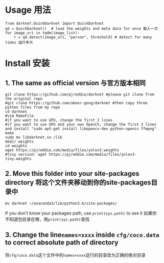 # Usage 用法
```
from darknet.QuickDarknet import QuickDarknet
qd = QuickDarknet()  # load the weights and meta data for once 载入一次
for image_uri in tqdm(image_list):
    r = qd.detect(image_uri, "person", threshold) # detect for many times 运行多次
```

# Install 安装
## 1. The same as official version 与官方版本相同
```
git clone https://github.com/pjreddie/darknet #please git clone from the original repo
#git clone https://github.com/abner-gong/darknet #then copy three python files from my repo
cd darknet
#vim MakeFile 
#if you want to use GPU, change the first 2 lines
#if you want to use GPU and your own OpenCV, change the first 3 lines and install "sudo apt-get install libopencv-dev python-opencv ffmpeg"
make
sudo mv libdarknet.so /lib 
mkdir weights
cd weights
wget https://pjreddie.com/media/files/yolov3.weights
#tiny version: wget https://pjreddie.com/media/files/yolov3-tiny.weights
```

## 2. Move this folder into your site-packages directory 将这个文件夹移动到你的site-packages目录中
```
mv darknet ~/anaconda3/lib/python3.6/site-packages/
```
If you don't know your packages path, use `print(sys.path)` to see it 如果你不知道包目录在哪，用`print(sys.path)`查找

## 3. Change the line`names=xxxx` inside `cfg/coco.data` to correct absolute path of directory 
将`cfg/coco.data`这个文件中的`names=xxxx`这行的目录改为正确的绝对目录

